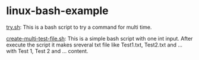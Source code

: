 # linux-bash-example
[try.sh](https://github.com/a-farahani/linux-bash-example/blob/main/try.sh): This is a bash script to try a command for multi time.

[create-multi-test-file.sh](https://github.com/a-farahani/linux-bash-example/blob/main/create-multi-test-file.sh): This is a simple bash script with one int input. After execute the script it makes sreveral txt file like Test1.txt, Test2.txt and ... with Test 1, Test 2 and ... content.

